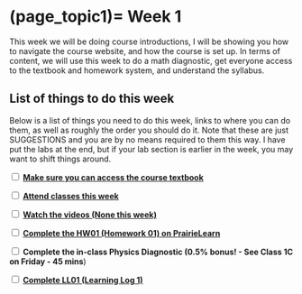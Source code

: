 (page_topic1)=
Week 1
=======================

This week we will be doing course introductions, I will be showing you how to navigate the course website, and how the course is set up. 
In terms of content, we will use this week to do a math diagnostic, get everyone access to the textbook and homework system, and understand the syllabus.

## List of things to do this week

Below is a list of things you need to do this week, links to where you can do them, as well as roughly the order you should do it.
Note that these are just SUGGESTIONS and you are by no means required to them this way. 
I have put the labs at the end, but if your lab section is earlier in the week, you may want to shift things around.

<label><input type="checkbox" id="week01_task1" class="box"> [**Make sure you can access the course textbook**](./readings.md)</input></label>

<label><input type="checkbox" id="week01_task2" class="box"> [**Attend classes this week**](./classes.md)</input></label>


<label><input type="checkbox" id="week01_task3" class="box"> [**Watch the videos (None this week)**](./videos.md) </input></label>

<label><input type="checkbox" id="week01_task4" class="box"> [**Complete the HW01 (Homework 01) on PrairieLearn**](./homework.md) </input></label>

<label><input type="checkbox" id="week01_task5" class="box"> **Complete the in-class Physics Diagnostic (0.5% bonus! - See Class 1C on Friday - 45 mins**) </input></label>

<label><input type="checkbox" id="week01_task7" class="box"> [**Complete LL01 (Learning Log 1)**](./learninglog.md) </input></label>